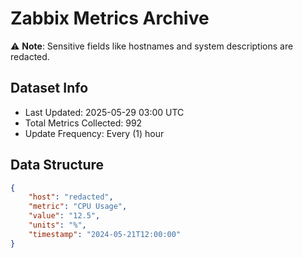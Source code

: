 # Zabbix Metrics Archive

⚠️ **Note**: Sensitive fields like hostnames and system descriptions are redacted.

## Dataset Info
- Last Updated: 2025-05-29 03:00 UTC
- Total Metrics Collected: 992
- Update Frequency: Every (1) hour

## Data Structure
```json
{
    "host": "redacted",
    "metric": "CPU Usage",
    "value": "12.5",
    "units": "%",
    "timestamp": "2024-05-21T12:00:00"
}
```
